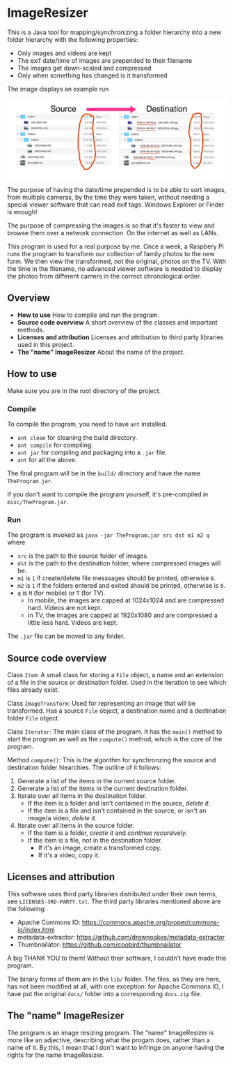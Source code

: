 
# ImageResizer

This is a Java tool for mapping/synchronizing a folder hierarchy into a new folder hierarchy with the following properties:
- Only images and videos are kept
- The exif date/time of images are prepended to their filename
- The images get down-scaled and compressed
- Only when something has changed is it transformed

The image displays an example run

![](misc/Example.png)

The purpose of having the date/time prepended is to be able to sort images, from multiple cameras, by the time they were taken, without needing a special viewer software that can read exif tags. Windows Explorer or Finder is enough!

The purpose of compressing the images is so that it's faster to view and browse them over a network connection. On the internet as well as LANs.

This program is used for a real purpose by me. Once a week, a Raspbery Pi runs the program to transform our collection of family photos to the new form. We then view the transformed, not the original, photos on the TV. With the time in the filename, no advanced viewer software is needed to display the photos from different camers in the correct chronological order.

## Overview

- **How to use** How to compile and run the program.
- **Source code overview** A short overview of the classes and important methods.
- **Licenses and attribution** Licenses and attribution to third party libraries used in this project.
- **The "name" ImageResizer** About the name of the project.

## How to use

Make sure you are in the root directory of the project.

### Compile

To compile the program, you need to have `ant` installed.

- `ant clean` for cleaning the build directory.
- `ant compile` for compiling.
- `ant jar` for compiling and packaging into a `.jar` file.
- `ant` for all the above.

The final program will be in the `build/` directory and have the name `TheProgram.jar`.

If you don't want to compile the program yourself, it's pre-compiled in `misc/TheProgram.jar`.

### Run

The program is invoked as `java -jar TheProgram.jar src dst m1 m2 q` where

- `src` is the path to the source folder of images.
- `dst` is the path to the destination folder, where compressed images will be.
- `m1` is `1` if create/delete file messsages should be printed, otherwise `0`.
- `m2` is `1` if the folders entered and exited should be printed, otherwise is `0`.
- `q` is `M` (for mobile) or `T` (for TV).
  - In mobile, the images are capped at 1024x1024 and are compressed hard. Videos are not kept.
  - In TV, the images are capped at 1920x1080 and are compressed a little less hard. Videos are kept.

The `.jar` file can be moved to any folder.

## Source code overview

Class `Item`: A small class for storing a `File` object, a name and an extension of a file in the source or destination folder. Used in the iteration to see which files already exist.

Class `ImageTransform`: Used for representing an image that will be transformed. Has a source `File` object, a destination name and a destination folder `File` object.

Class `Iterator`: The main class of the program. It has the `main()` method to start the program as well as the `compute()` method, which is the core of the program.

Method `compute()`: This is the algorithm for synchronzing the source and destination folder hiearchies. The outline of it follows:

1. Generate a list of the items in the current source folder.
2. Generate a list of the items in the current destination folder.
3. Iterate over all items in the destination folder.
    * If the item is a folder and isn't contained in the source, *delete it*.
    * If the item is a file and isn't contained in the source, or isn't an image/a video, *delete it*.
4. Iterate over all items in the source folder.
    * If the item is a folder, *create it* and *continue recursively*.
    * If the item is a file, not in the destination folder.
        * If it's an image, create a transformed copy.
        * If it's a video, copy it.

## Licenses and attribution

This software uses third party libraries distributed under their own terms, see `LICENSES-3RD-PARTY.txt`. The third party libraries mentioned above are the following:

- Apache Commons IO: https://commons.apache.org/proper/commons-io/index.html
- metadata-extractor: https://github.com/drewnoakes/metadata-extractor
- Thumbnailator: https://github.com/coobird/thumbnailator

A big THANK YOU to them! Without their software, I couldn't have made this program. 

The binary forms of them are in the `lib/` folder. The files, as they are here, has not been modified at all, with one exception: for Apache Commons IO, I have put the original `docs/` folder into a corresponding `docs.zip` file.

## The "name" ImageResizer

The program is an image resizing program. The "name" ImageResizer is more like an adjective, describing what the progam does, rather than a name of it. By this, I mean that I don't want to infringe on anyone having the rights for the name ImageResizer.
